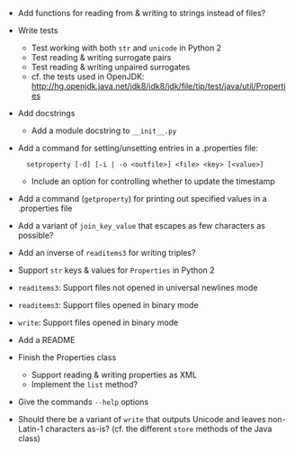 - Add functions for reading from & writing to strings instead of files?
- Write tests
    - Test working with both `str` and `unicode` in Python 2
    - Test reading & writing surrogate pairs
    - Test reading & writing unpaired surrogates
    - cf. the tests used in OpenJDK: <http://hg.openjdk.java.net/jdk8/jdk8/jdk/file/tip/test/java/util/Properties>
- Add docstrings
    - Add a module docstring to `__init__.py`
- Add a command for setting/unsetting entries in a .properties file:

        setproperty [-d] [-i | -o <outfile>] <file> <key> [<value>]

    - Include an option for controlling whether to update the timestamp

- Add a command (`getproperty`) for printing out specified values in a
  .properties file
- Add a variant of `join_key_value` that escapes as few characters as possible?
- Add an inverse of `readitems3` for writing triples?
- Support `str` keys & values for `Properties` in Python 2
- `readitems3`: Support files not opened in universal newlines mode
- `readitems3`: Support files opened in binary mode
- `write`: Support files opened in binary mode
- Add a README
- Finish the Properties class
    - Support reading & writing properties as XML
    - Implement the `list` method?
- Give the commands `--help` options
- Should there be a variant of `write` that outputs Unicode and leaves
  non-Latin-1 characters as-is?  (cf. the different `store` methods of the Java
  class)

